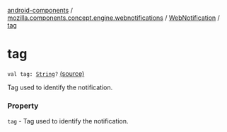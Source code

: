 [android-components](../../index.md) / [mozilla.components.concept.engine.webnotifications](../index.md) / [WebNotification](index.md) / [tag](./tag.md)

# tag

`val tag: `[`String`](https://kotlinlang.org/api/latest/jvm/stdlib/kotlin/-string/index.html)`?` [(source)](https://github.com/mozilla-mobile/android-components/blob/master/components/concept/engine/src/main/java/mozilla/components/concept/engine/webnotifications/WebNotification.kt#L29)

Tag used to identify the notification.

### Property

`tag` - Tag used to identify the notification.